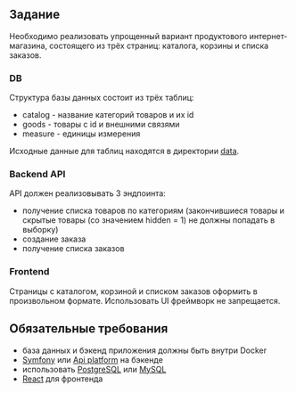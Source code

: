 ## Задание

Необходимо реализовать упрощенный вариант продуктового интернет-магазина, состоящего из трёх страниц: каталога, корзины и списка заказов.

### DB

Структура базы данных состоит из трёх таблиц:

- catalog - название категорий товаров и их id
- goods - товары с id и внешними связями
- measure - единицы измерения

Исходные данные для таблиц находятся в директории [data](./data).

### Backend API

API должен реализовывать 3 эндпоинта:
- получение списка товаров по категориям (закончившиеся товары и скрытые товары (со значением hidden = 1) не должны попадать в выборку)
- создание заказа
- получение списка заказов

### Frontend

Страницы с каталогом, корзиной и списком заказов оформить в произвольном формате. Использовать UI фреймворк не запрещается.

## Обязательные требования

- база данных и бэкенд приложения должны быть внутри Docker
- [Symfony](https://symfony.com/) или [Api platform](https://api-platform.com/) на бэкенде
- использовать [PostgreSQL](https://www.postgresql.org/) или [MySQL](https://www.mysql.com/)
- [React](https://reactjs.org/) для фронтенда



